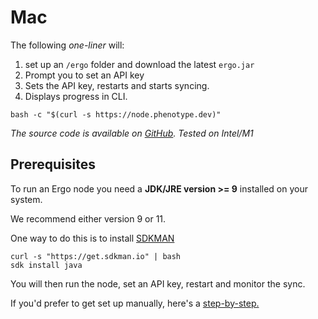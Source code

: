 # Mac

The following *one-liner* will:

1. set up an `/ergo` folder and download the latest `ergo.jar`
3. Prompt you to set an API key
4. Sets the API key, restarts and starts syncing.
5. Displays progress in CLI.

```
bash -c "$(curl -s https://node.phenotype.dev)"
```

*The source code is available on [GitHub](https://github.com/glasgowm148/ergoscripts). Tested on Intel/M1*


## Prerequisites 

To run an Ergo node you need a **JDK/JRE version >= 9** installed on your system. 

We recommend either version 9 or 11. 

One way to do this is to install [SDKMAN](https://sdkman.io/install)

```
curl -s "https://get.sdkman.io" | bash
sdk install java
```

You will then run the node, set an API key, restart and monitor the sync. 

If you'd prefer to get set up manually, here's a [step-by-step.](/node/platforms/tutorial)